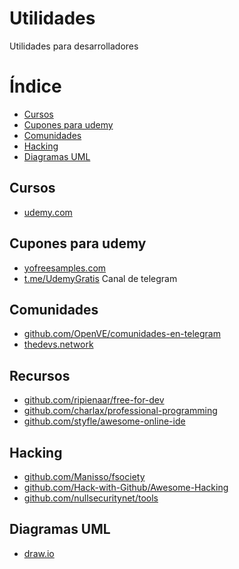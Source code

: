 # Utilidades
Utilidades para desarrolladores

Índice
=================

   * [Cursos](#cursos)
   * [Cupones para udemy](#cupones-para-udemy)
   * [Comunidades](#comunidades)
   * [Hacking](#hacking)
   * [Diagramas UML](#diagramas-uml)


## Cursos

  * [udemy.com](https://www.udemy.com/)

## Cupones para udemy

  * [yofreesamples.com](https://yofreesamples.com/courses/free-discounted-udemy-courses-list/)
  * [t.me/UdemyGratis](https://t.me/UdemyGratis) Canal de telegram
 
## Comunidades
 
  * [github.com/OpenVE/comunidades-en-telegram](https://github.com/OpenVE/comunidades-en-telegram)
  * [thedevs.network](https://thedevs.network/)

## Recursos

  * [github.com/ripienaar/free-for-dev](https://github.com/ripienaar/free-for-dev)
  * [github.com/charlax/professional-programming](https://github.com/charlax/professional-programming)
  * [github.com/styfle/awesome-online-ide](https://github.com/styfle/awesome-online-ide)

## Hacking

  * [github.com/Manisso/fsociety](https://github.com/Manisso/fsociety)
  * [github.com/Hack-with-Github/Awesome-Hacking](https://github.com/Hack-with-Github/Awesome-Hacking)
  * [github.com/nullsecuritynet/tools](https://github.com/nullsecuritynet/tools)

## Diagramas UML

  * [draw.io](https://www.draw.io/)
